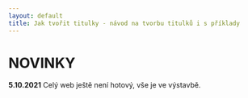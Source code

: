 ```yaml
---
layout: default
title: Jak tvořit titulky - návod na tvorbu titulků i s příklady
---
```


# NOVINKY

<b>5.10.2021</b> Celý web ještě není hotový, vše je ve výstavbě.
